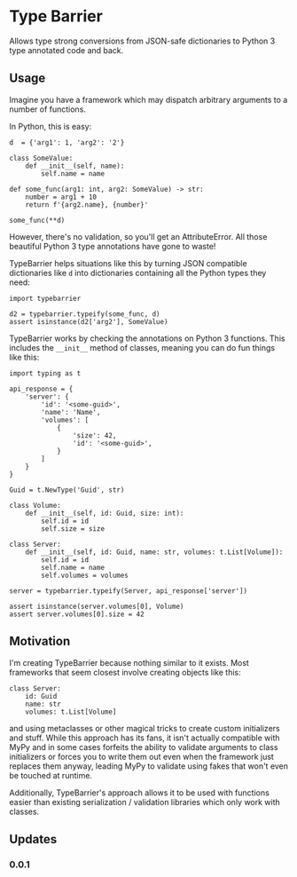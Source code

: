 # Type Barrier

Allows type strong conversions from JSON-safe dictionaries to Python 3 type annotated code and back.

## Usage

Imagine you have a framework which may dispatch arbitrary arguments to a number of functions.

In Python, this is easy:


    d  = {'arg1': 1, 'arg2': '2'}

    class SomeValue:
        def __init__(self, name):
            self.name = name

    def some_func(arg1: int, arg2: SomeValue) -> str:
        number = arg1 + 10
        return f'{arg2.name}, {number}'

    some_func(**d)

However, there's no validation, so you'll get an AttributeError. All those beautiful Python 3 type annotations have gone to waste!

TypeBarrier helps situations like this by turning JSON compatible dictionaries like `d` into dictionaries containing all the Python types they need:

    import typebarrier

    d2 = typebarrier.typeify(some_func, d)
    assert isinstance(d2['arg2'], SomeValue)

TypeBarrier works by checking the annotations on Python 3 functions. This includes the `__init__` method of classes, meaning you can do fun things like this:

    import typing as t

    api_response = {
        'server': {
            'id': '<some-guid>',
            'name': 'Name',
            'volumes': [
                {
                    'size': 42,
                    'id': '<some-guid>',
                }
            ]
        }
    }

    Guid = t.NewType('Guid', str)

    class Volume:
        def __init__(self, id: Guid, size: int):
            self.id = id
            self.size = size

    class Server:
        def __init__(self, id: Guid, name: str, volumes: t.List[Volume]):
            self.id = id
            self.name = name
            self.volumes = volumes

    server = typebarrier.typeify(Server, api_response['server'])

    assert isinstance(server.volumes[0], Volume)
    assert server.volumes[0].size = 42

## Motivation

I'm creating TypeBarrier because nothing similar to it exists. Most frameworks that seem closest involve creating objects like this:

    class Server:
        id: Guid
        name: str
        volumes: t.List[Volume]

and using metaclasses or other magical tricks to create custom initializers and stuff. While this approach has its fans, it isn't actually compatible with MyPy and in some cases forfeits the ability to validate arguments to class initializers or forces you to write them out even when the framework just replaces them anyway, leading MyPy to validate using fakes that won't even be touched at runtime.

Additionally, TypeBarrier's approach allows it to be used with functions easier than existing serialization / validation libraries which only work with classes.

## Updates

### 0.0.1




